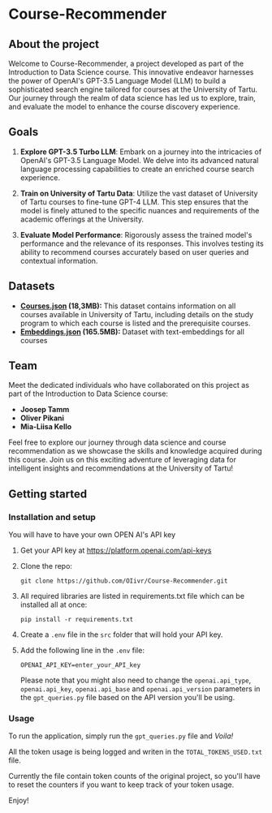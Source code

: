 # Course-Recommender

## About the project

Welcome to Course-Recommender, a project developed as part of the Introduction to Data Science course. This innovative endeavor harnesses the power of OpenAI's GPT-3.5 Language Model (LLM) to build a sophisticated search engine tailored for courses at the University of Tartu. Our journey through the realm of data science has led us to explore, train, and evaluate the model to enhance the course discovery experience.

## Goals

1. **Explore GPT-3.5 Turbo LLM**: Embark on a journey into the intricacies of OpenAI's GPT-3.5 Language Model. We delve into its advanced natural language processing capabilities to create an enriched course search experience.

2. **Train on University of Tartu Data**: Utilize the vast dataset of University of Tartu courses to fine-tune GPT-4 LLM. This step ensures that the model is finely attuned to the specific nuances and requirements of the academic offerings at the University.

3. **Evaluate Model Performance**: Rigorously assess the trained model's performance and the relevance of its responses. This involves testing its ability to recommend courses accurately based on user queries and contextual information.

## Datasets

- **[Courses.json](data/Courses_FULL.json) (18,3MB):** This dataset contains information on all courses available in University of Tartu, including details on the study program to which each course is listed and the prerequisite courses.
- **[Embeddings.json](data/embeddings.json) (165.5MB):** Dataset with text-embeddings for all courses

## Team

Meet the dedicated individuals who have collaborated on this project as part of the Introduction to Data Science course:

- **Joosep Tamm**
- **Oliver Pikani**
- **Mia-Liisa Kello**

Feel free to explore our journey through data science and course recommendation as we showcase the skills and knowledge acquired during this course. Join us on this exciting adventure of leveraging data for intelligent insights and recommendations at the University of Tartu!

## Getting started

### Installation and setup

You will have to have your own OPEN AI's API key

1. Get your API key at https://platform.openai.com/api-keys
2. Clone the repo:

   ```
   git clone https://github.com/OIivr/Course-Recommender.git
   ```

3. All required libraries are listed in requirements.txt file which can be installed all at once:

   ```
   pip install -r requirements.txt
   ```

4. Create a `.env` file in the `src` folder that will hold your API key.
5. Add the following line in the `.env` file:

   ```
   OPENAI_API_KEY=enter_your_API_key
   ```

   Please note that you might also need to change the `openai.api_type`, `openai.api_key`, `openai.api_base` and `openai.api_version` parameters in the `gpt_queries.py` file based on the API version you'll be using.

### Usage

To run the application, simply run the `gpt_queries.py` file and _Voila!_

All the token usage is being logged and writen in the `TOTAL_TOKENS_USED.txt` file.

Currently the file contain token counts of the original project, so you'll have to reset the counters if you want to keep track of your token usage.

Enjoy!
